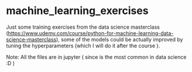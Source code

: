 # machine_learning_exercises
Just some training exercises from the data science masterclass (https://www.udemy.com/course/python-for-machine-learning-data-science-masterclass), some of the models could be actually improved by tuning the hyperparameters (which I will do it after the course ).

Note: All the files are in jupyter ( since is the most common in data science :D )
